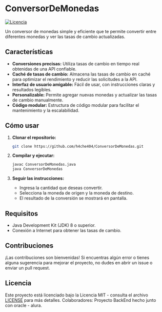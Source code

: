 # ConversorDeMonedas

[![Licencia](https://img.shields.io/badge/Licencia-MIT-blue.svg)](https://opensource.org/licenses/MIT)

Un conversor de monedas simple y eficiente que te permite convertir entre diferentes monedas y ver las tasas de cambio actualizadas.

## Características

*   **Conversiones precisas:** Utiliza tasas de cambio en tiempo real obtenidas de una API confiable.
*   **Caché de tasas de cambio:** Almacena las tasas de cambio en caché para optimizar el rendimiento y reducir las solicitudes a la API.
*   **Interfaz de usuario amigable:** Fácil de usar, con instrucciones claras y resultados legibles.
*   **Personalizable:** Permite agregar nuevas monedas y actualizar las tasas de cambio manualmente.
*   **Código modular:** Estructura de código modular para facilitar el mantenimiento y la escalabilidad.

## Cómo usar

1.  **Clonar el repositorio:**
    ```bash
    git clone https://github.com/h4che404/ConversorDeMonedas.git
    ```

2.  **Compilar y ejecutar:**
    ```bash
    javac ConversorDeMonedas.java
    java ConversorDeMonedas
    ```

3.  **Seguir las instrucciones:**
    *   Ingresa la cantidad que deseas convertir.
    *   Selecciona la moneda de origen y la moneda de destino.
    *   El resultado de la conversión se mostrará en pantalla.

## Requisitos

*   Java Development Kit (JDK) 8 o superior.
*   Conexión a Internet para obtener las tasas de cambio.

## Contribuciones

¡Las contribuciones son bienvenidas! Si encuentras algún error o tienes alguna sugerencia para mejorar el proyecto, no dudes en abrir un issue o enviar un pull request.

## Licencia

Este proyecto está licenciado bajo la Licencia MIT - consulta el archivo [LICENSE](LICENSE) para más detalles.
Colaboradores: Proyecto BackEnd hecho junto con oracle - alura.
